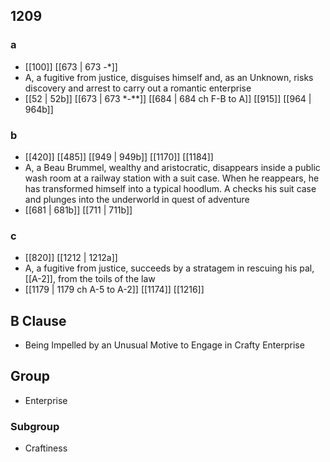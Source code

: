 ## 1209
### a
- [[100]] [[673 | 673 -*]] 
- A, a fugitive from justice, disguises himself and, as an Unknown, risks discovery and arrest to carry out a romantic enterprise
- [[52 | 52b]] [[673 | 673 *-**]] [[684 | 684 ch F-B to A]] [[915]] [[964 | 964b]] 

### b
- [[420]] [[485]] [[949 | 949b]] [[1170]] [[1184]] 
- A, a Beau Brummel, wealthy and aristocratic, disappears inside a public wash room at a railway station with a suit case. When he reappears, he has transformed himself into a typical hoodlum. A checks his suit case and plunges into the underworld in quest of adventure
- [[681 | 681b]] [[711 | 711b]] 

### c
- [[820]] [[1212 | 1212a]] 
- A, a fugitive from justice, succeeds by a stratagem in rescuing his pal, [[A-2]], from the toils of the law
- [[1179 | 1179 ch A-5 to A-2]] [[1174]] [[1216]] 

## B Clause
- Being Impelled by an Unusual Motive to Engage in Crafty Enterprise

## Group
- Enterprise

### Subgroup
- Craftiness

